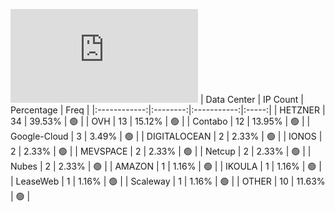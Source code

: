 ![Diagramm](https://github.com/obajay/StateSync-snapshots/blob/main/Projects/Planq/1/README.md)
| Data Center | IP Count | Percentage | Freq |
|:------------:|:--------:|:-----------:|:-----:|
| HETZNER | 34 | 39.53% | 🟢 |
| OVH | 13 | 15.12% | 🟢 |
| Contabo | 12 | 13.95% | 🟢 |
| Google-Cloud | 3 | 3.49% | 🟢 |
| DIGITALOCEAN | 2 | 2.33% | 🟢 |
| IONOS | 2 | 2.33% | 🟢 |
| MEVSPACE | 2 | 2.33% | 🟢 |
| Netcup | 2 | 2.33% | 🟢 |
| Nubes | 2 | 2.33% | 🟢 |
| AMAZON | 1 | 1.16% | 🟢 |
| IKOULA | 1 | 1.16% | 🟢 |
| LeaseWeb | 1 | 1.16% | 🟢 |
| Scaleway | 1 | 1.16% | 🟢 |
| OTHER | 10 | 11.63% | 🟢 |